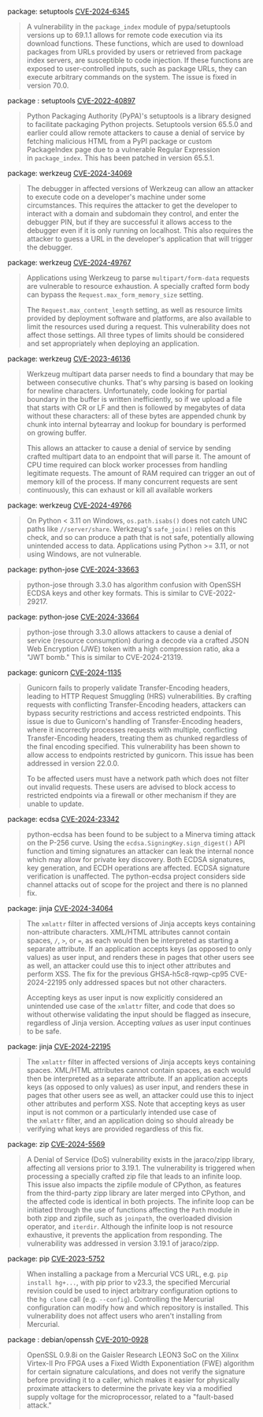 package: setuptools
[CVE-2024-6345](https://scout.docker.com/vulnerabilities/id/CVE-2024-6345?s=github&n=setuptools&t=pypi&vr=%3C70.0.0)

> A vulnerability in the `package_index` module of pypa/setuptools versions up to 69.1.1 allows for remote code execution via its download functions. These functions, which are used to download packages from URLs provided by users or retrieved from package index servers, are susceptible to code injection. If these functions are exposed to user-controlled inputs, such as package URLs, they can execute arbitrary commands on the system. The issue is fixed in version 70.0.

package : setuptools 
[CVE-2022-40897](https://scout.docker.com/vulnerabilities/id/CVE-2022-40897?s=github&n=setuptools&t=pypi&vr=%3C65.5.1)

>Python Packaging Authority (PyPA)'s setuptools is a library designed to facilitate packaging Python projects. Setuptools version 65.5.0 and earlier could allow remote attackers to cause a denial of service by fetching malicious HTML from a PyPI package or custom PackageIndex page due to a vulnerable Regular Expression in `package_index`. This has been patched in version 65.5.1.

package: werkzeug
[CVE-2024-34069](https://scout.docker.com/vulnerabilities/id/CVE-2024-34069?s=github&n=werkzeug&t=pypi&vr=%3C3.0.3)

>The debugger in affected versions of Werkzeug can allow an attacker to execute code on a developer's machine under some circumstances. This requires the attacker to get the developer to interact with a domain and subdomain they control, and enter the debugger PIN, but if they are successful it allows access to the debugger even if it is only running on localhost. This also requires the attacker to guess a URL in the developer's application that will trigger the debugger.

package: werkzeug
[CVE-2024-49767](https://scout.docker.com/vulnerabilities/id/CVE-2024-49767?s=github&n=werkzeug&t=pypi&vr=%3C%3D3.0.5)

> Applications using Werkzeug to parse `multipart/form-data` requests are vulnerable to resource exhaustion. A specially crafted form body can bypass the `Request.max_form_memory_size` setting.
> 
>The `Request.max_content_length` setting, as well as resource limits provided by deployment software and platforms, are also available to limit the resources used during a request. This vulnerability does not affect those settings. All three types of limits should be considered and set appropriately when deploying an application.

package: werkzeug 
[CVE-2023-46136](https://scout.docker.com/vulnerabilities/id/CVE-2023-46136?s=github&n=werkzeug&t=pypi&vr=%3C2.3.8)

> Werkzeug multipart data parser needs to find a boundary that may be between consecutive chunks. That's why parsing is based on looking for newline characters. Unfortunately, code looking for partial boundary in the buffer is written inefficiently, so if we upload a file that starts with CR or LF and then is followed by megabytes of data without these characters: all of these bytes are appended chunk by chunk into internal bytearray and lookup for boundary is performed on growing buffer.
> 
> This allows an attacker to cause a denial of service by sending crafted multipart data to an endpoint that will parse it. The amount of CPU time required can block worker processes from handling legitimate requests. The amount of RAM required can trigger an out of memory kill of the process. If many concurrent requests are sent continuously, this can exhaust or kill all available workers

package: werkzeug
[CVE-2024-49766](https://scout.docker.com/vulnerabilities/id/CVE-2024-49766?s=github&n=werkzeug&t=pypi&vr=%3C%3D3.0.5)
> On Python < 3.11 on Windows, `os.path.isabs()` does not catch UNC paths like `//server/share`. Werkzeug's `safe_join()` relies on this check, and so can produce a path that is not safe, potentially allowing unintended access to data. Applications using Python >= 3.11, or not using Windows, are not vulnerable.


package: python-jose
[CVE-2024-33663](https://scout.docker.com/vulnerabilities/id/CVE-2024-33663?s=github&n=python-jose&t=pypi&vr=%3C%3D3.3.0)

> python-jose through 3.3.0 has algorithm confusion with OpenSSH ECDSA keys and other key formats. This is similar to CVE-2022-29217.

package: python-jose 
[CVE-2024-33664](https://scout.docker.com/vulnerabilities/id/CVE-2024-33664?s=github&n=python-jose&t=pypi&vr=%3C%3D3.3.0)

> python-jose through 3.3.0 allows attackers to cause a denial of service (resource consumption) during a decode via a crafted JSON Web Encryption (JWE) token with a high compression ratio, aka a "JWT bomb." This is similar to CVE-2024-21319.

package: gunicorn 
[CVE-2024-1135](https://scout.docker.com/vulnerabilities/id/CVE-2024-1135?s=github&n=gunicorn&t=pypi&vr=%3C22.0.0)

> Gunicorn fails to properly validate Transfer-Encoding headers, leading to HTTP Request Smuggling (HRS) vulnerabilities. By crafting requests with conflicting Transfer-Encoding headers, attackers can bypass security restrictions and access restricted endpoints. This issue is due to Gunicorn's handling of Transfer-Encoding headers, where it incorrectly processes requests with multiple, conflicting Transfer-Encoding headers, treating them as chunked regardless of the final encoding specified. This vulnerability has been shown to allow access to endpoints restricted by gunicorn. This issue has been addressed in version 22.0.0.
> 
> To be affected users must have a network path which does not filter out invalid requests. These users are advised to block access to restricted endpoints via a firewall or other mechanism if they are unable to update.

package: ecdsa
[CVE-2024-23342](https://scout.docker.com/vulnerabilities/id/CVE-2024-23342?s=github&n=ecdsa&t=pypi&vr=%3C%3D0.18.0)

>python-ecdsa has been found to be subject to a Minerva timing attack on the P-256 curve. Using the `ecdsa.SigningKey.sign_digest()` API function and timing signatures an attacker can leak the internal nonce which may allow for private key discovery. Both ECDSA signatures, key generation, and ECDH operations are affected. ECDSA signature verification is unaffected. The python-ecdsa project considers side channel attacks out of scope for the project and there is no planned fix.

package: jinja
[CVE-2024-34064](https://scout.docker.com/vulnerabilities/id/CVE-2024-34064?s=github&n=jinja2&t=pypi&vr=%3C3.1.4)
>The `xmlattr` filter in affected versions of Jinja accepts keys containing non-attribute characters. XML/HTML attributes cannot contain spaces, `/`, `>`, or `=`, as each would then be interpreted as starting a separate attribute. If an application accepts keys (as opposed to only values) as user input, and renders these in pages that other users see as well, an attacker could use this to inject other attributes and perform XSS. The fix for the previous GHSA-h5c8-rqwp-cp95 CVE-2024-22195 only addressed spaces but not other characters.
>
>Accepting keys as user input is now explicitly considered an unintended use case of the `xmlattr` filter, and code that does so without otherwise validating the input should be flagged as insecure, regardless of Jinja version. Accepting _values_ as user input continues to be safe.

package: jinja 
[CVE-2024-22195](https://scout.docker.com/vulnerabilities/id/CVE-2024-22195?s=github&n=jinja2&t=pypi&vr=%3C3.1.3)

> The `xmlattr` filter in affected versions of Jinja accepts keys containing spaces. XML/HTML attributes cannot contain spaces, as each would then be interpreted as a separate attribute. If an application accepts keys (as opposed to only values) as user input, and renders these in pages that other users see as well, an attacker could use this to inject other attributes and perform XSS. Note that accepting keys as user input is not common or a particularly intended use case of the `xmlattr` filter, and an application doing so should already be verifying what keys are provided regardless of this fix.

package: zip 
[CVE-2024-5569](https://scout.docker.com/vulnerabilities/id/CVE-2024-5569?s=github&n=zipp&t=pypi&vr=%3C3.19.1)

> A Denial of Service (DoS) vulnerability exists in the jaraco/zipp library, affecting all versions prior to 3.19.1. The vulnerability is triggered when processing a specially crafted zip file that leads to an infinite loop. This issue also impacts the zipfile module of CPython, as features from the third-party zipp library are later merged into CPython, and the affected code is identical in both projects. The infinite loop can be initiated through the use of functions affecting the `Path` module in both zipp and zipfile, such as `joinpath`, the overloaded division operator, and `iterdir`. Although the infinite loop is not resource exhaustive, it prevents the application from responding. The vulnerability was addressed in version 3.19.1 of jaraco/zipp.

package: pip
[CVE-2023-5752](https://scout.docker.com/vulnerabilities/id/CVE-2023-5752?s=github&n=pip&t=pypi&vr=%3C23.3)

> When installing a package from a Mercurial VCS URL, e.g. `pip install hg+...`, with pip prior to v23.3, the specified Mercurial revision could be used to inject arbitrary configuration options to the `hg clone` call (e.g. `--config`). Controlling the Mercurial configuration can modify how and which repository is installed. This vulnerability does not affect users who aren't installing from Mercurial.

package : debian/openssh
[CVE-2010-0928](https://scout.docker.com/vulnerabilities/id/CVE-2010-0928?s=debian&n=openssl&ns=debian&t=deb&osn=debian&osv=10&vr=%3E%3D1.1.1n-0%2Bdeb10u3)

> OpenSSL 0.9.8i on the Gaisler Research LEON3 SoC on the Xilinx Virtex-II Pro FPGA uses a Fixed Width Exponentiation (FWE) algorithm for certain signature calculations, and does not verify the signature before providing it to a caller, which makes it easier for physically proximate attackers to determine the private key via a modified supply voltage for the microprocessor, related to a "fault-based attack."